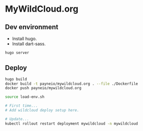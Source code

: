 # MyWildCloud.org

## Dev environment

- Install hugo.
- Install dart-sass.

```bash
hugo server
```

## Deploy

```bash
hugo build
docker build -t payneio/mywildcloud.org . --file ./Dockerfile
docker push payneio/mywildcloud.org

source load-env.sh

# First time...
# Add wildcloud deploy setup here.

# Update...
kubectl rollout restart deployment mywildcloud -n mywildcloud
```
